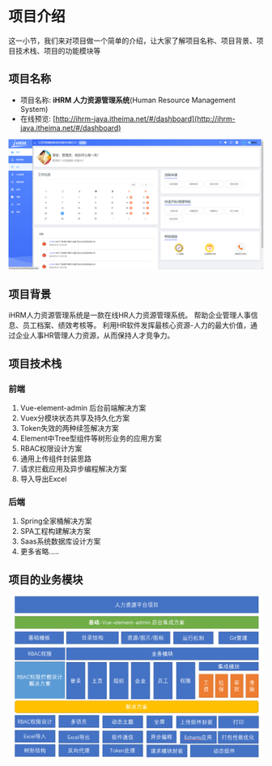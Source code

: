 # 项目介绍

这一小节，我们来对项目做一个简单的介绍，让大家了解项目名称、项目背景、项目技术栈、项目的功能模块等

## 项目名称

* 项目名称: **iHRM 人力资源管理系统**(Human Resource Management System)
* 在线预览: [http://ihrm-java.itheima.net/#/dashboard](http://ihrm-java.itheima.net/#/dashboard)

![202206211637](./images/202206211637.png)

## 项目背景

iHRM人力资源管理系统是一款在线HR人力资源管理系统。
帮助企业管理人事信息、员工档案、绩效考核等。
利用HR软件发挥最核心资源-人力的最大价值，通过企业人事HR管理人力资源，从而保持人才竞争力。

## 项目技术栈

### 前端

1. Vue-element-admin 后台前端解决方案
2. Vuex分模块状态共享及持久化方案
3. Token失效的两种续签解决方案
4. Element中Tree型组件等树形业务的应用方案
5. RBAC权限设计方案
6. 通用上传组件封装思路
7. 请求拦截应用及异步编程解决方案
8. 导入导出Excel

### 后端

1. Spring全家桶解决方案
2. SPA工程构建解决方案
3. Saas系统数据库设计方案
4. 更多省略.....

## 项目的业务模块

![202206230812](./images/202206230812.png)

